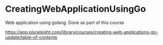 # CreatingWebApplicationUsingGo
Web application using golang. Done as part of this course 

https://app.pluralsight.com/library/courses/creating-web-applications-go-update/table-of-contents
